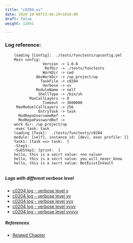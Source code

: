 ```yaml
---
title: "c0204_vv"
date: 2020-10-06T23:46:29+1010:00
draft: false
weight: 12041

---
```


### Log reference: <no value>

```
    loading [Config]:  ./tests/functests/upconfig.yml
    Main config:
                 Version -> 1.0.0
                  RefDir -> ./tests/functests
                 WorkDir -> cwd
              AbsWorkDir -> /up_project/up
                TaskFile -> c0204
                 Verbose -> vv
              ModuleName -> self
               ShellType -> /bin/sh
           MaxCallLayers -> 8
                 Timeout -> 3600000
     MaxModuelCallLayers -> 256
               EntryTask -> task
      ModRepoUsernameRef -> 
      ModRepoPasswordRef -> 
    work dir: /up_project/up
    -exec task: task
    loading [Task]:  ./tests/functests/c0204
    module: [self], instance id: [dev], exec profile: []
    Task1: [task ==> task:  ]
    -Step1:
    ~SubStep1: [print:  ]
    hello, this is a secrt value: <no value>
    hello, this is a secrt value: you_will_never_know
    hello, this is a secrt value: NotExistInVault
    
```

##### Logs with different verbose level
* [c0204 log - verbose level v](../../logs/c0204_v)
* [c0204 log - verbose level vv](../../logs/c0204_vv)
* [c0204 log - verbose level vvv](../../logs/c0204_vvv)
* [c0204 log - verbose level vvvv](../../logs/c0204_vvvv)
* [c0204 log - verbose level vvvvv](../../logs/c0204_vvvvv)

##### References
* [Related Chapter](../../security/c0204)
